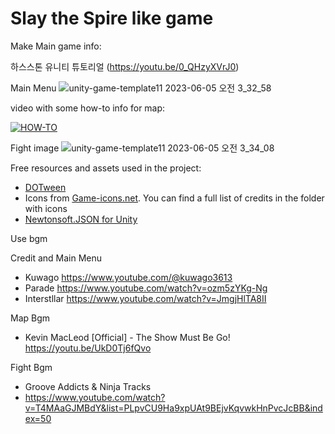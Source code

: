 # Slay the Spire like game


Make Main game info:

하스스톤 유니티 튜토리얼
(https://youtu.be/0_QHzyXVrJ0)

Main Menu
![unity-game-template11 2023-06-05 오전 3_32_58](https://github.com/assistonia/SlaythespireMap/assets/97160167/21003809-adec-4fbd-84ba-bfc51d8a4e29)

video with some how-to info for map:

[![HOW-TO](https://img.youtube.com/vi/P9ogBkLWmPQ/0.jpg)](https://youtu.be/P9ogBkLWmPQ)

Fight image
![unity-game-template11 2023-06-05 오전 3_34_08](https://github.com/assistonia/SlaythespireMap/assets/97160167/832aa534-349e-4d69-a93a-d604d10be8ab)

Free resources and assets used in the project:
- [DOTween](https://assetstore.unity.com/packages/tools/animation/dotween-hotween-v2-27676)
- Icons from [Game-icons.net](https://game-icons.net). You can find a full list of credits in the folder with icons
- [Newtonsoft.JSON for Unity](https://assetstore.unity.com/packages/tools/input-management/json-net-for-unity-11347) 

Use bgm

Credit and Main Menu
- Kuwago https://www.youtube.com/@kuwago3613
- Parade https://www.youtube.com/watch?v=ozm5zYKg-Ng
- Interstllar https://www.youtube.com/watch?v=JmgjHlTA8II

Map Bgm
- Kevin MacLeod [Official] - The Show Must Be Go!  https://youtu.be/UkD0Tj6fQvo

Fight Bgm
- Groove Addicts & Ninja Tracks
- https://www.youtube.com/watch?v=T4MAaGJMBdY&list=PLpvCU9Ha9xpUAt9BEjvKqvwkHnPvcJcBB&index=50
